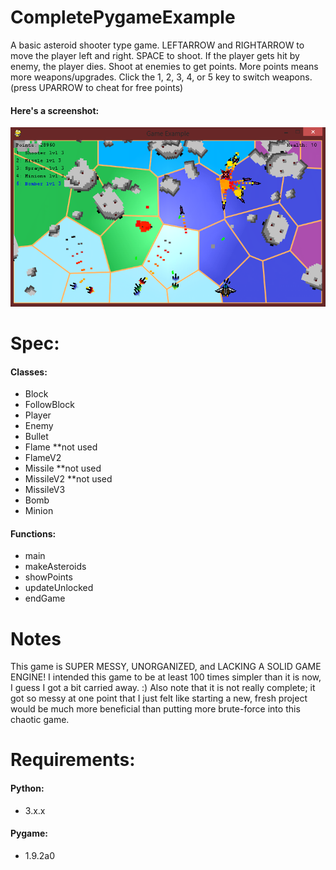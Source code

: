 # CompletePygameExample
A basic asteroid shooter type game. LEFTARROW and RIGHTARROW to move the player left and right. SPACE to shoot. If the player gets hit by enemy, the player dies. Shoot at enemies to get points. More points means more weapons/upgrades. Click the 1, 2, 3, 4, or 5 key to switch weapons. (press UPARROW to cheat for free points)

#### Here's a screenshot:
![A Screenshot!](Screenshot01.png?raw=true "A Screenshot!")

# Spec:

#### Classes:
- Block
- FollowBlock
- Player
- Enemy
- Bullet
- Flame **not used
- FlameV2
- Missile **not used
- MissileV2 **not used
- MissileV3
- Bomb
- Minion

#### Functions:
- main
- makeAsteroids
- showPoints
- updateUnlocked
- endGame

# Notes
This game is SUPER MESSY, UNORGANIZED, and LACKING A SOLID GAME ENGINE!
I intended this game to be at least 100 times simpler than it is now, I guess I got a bit carried away. :)
Also note that it is not really complete; it got so messy at one point that I just felt like starting a new, fresh project would be much more beneficial than putting more brute-force into this chaotic game.

# Requirements:

#### Python:
- 3.x.x

#### Pygame:
- 1.9.2a0
